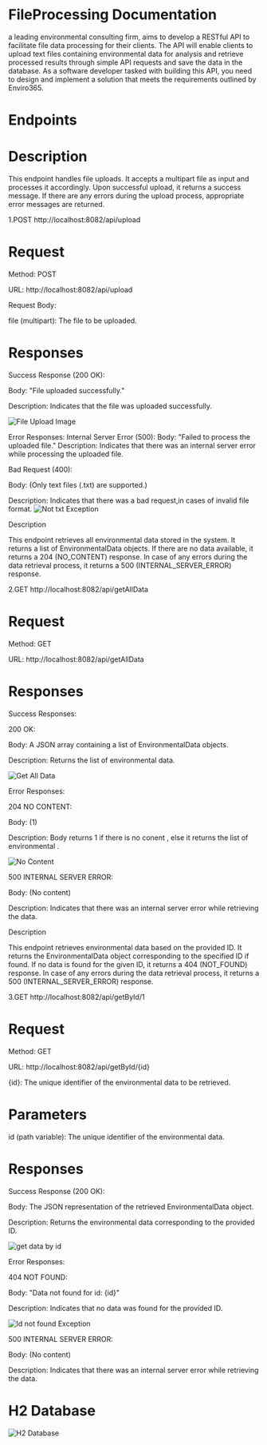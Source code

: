 # FileProcessing Documentation
 a leading environmental consulting firm, aims to develop a RESTful API to
 facilitate file data processing for their clients. The API will enable clients to upload text files
 containing environmental data for analysis and retrieve processed results through simple
 API requests and save the data in the database. As a software developer tasked with
 building this API, you need to design and implement a solution that meets the
 requirements outlined by Enviro365.

# Endpoints

# Description
This endpoint handles file uploads. It accepts a multipart file as input and processes it accordingly. Upon successful upload, it returns a success message. If there are any errors during the upload process, appropriate error messages are returned.

1.POST http://localhost:8082/api/upload

# Request
Method: POST

URL: http://localhost:8082/api/upload

Request Body:

file (multipart): The file to be uploaded.

# Responses
Success Response (200 OK):

Body: "File uploaded successfully."

Description: Indicates that the file was uploaded successfully.

![File Upload Image](Images/fileUpload.png)

Error Responses:
Internal Server Error (500):
Body: "Failed to process the uploaded file."
Description: Indicates that there was an internal server error while processing the uploaded file.

Bad Request (400):

Body: (Only text files (.txt) are supported.)

Description: Indicates that there was a bad request,in cases of invalid file format.
![Not txt Exception](Images/NottxtException.png)



Description


This endpoint retrieves all environmental data stored in the system. It returns a list of EnvironmentalData objects. If there are no data available, it returns a 204 (NO_CONTENT) response. In case of any errors during the data retrieval process, it returns a 500 (INTERNAL_SERVER_ERROR) response.




2.GET http://localhost:8082/api/getAllData



# Request


Method: GET


URL: http://localhost:8082/api/getAllData


#  Responses

Success Responses:

200 OK:

Body: A JSON array containing a list of EnvironmentalData objects.


Description: Returns the list of environmental data.

![Get All Data](Images/getAllData.png)





Error Responses:

204 NO CONTENT:


Body: (1)

Description: Body returns 1 if there is no conent , else it returns the list of environmental .

![No Content](Images/NoContentException.png)




500 INTERNAL SERVER ERROR:

Body: (No content)

Description: Indicates that there was an internal server error while retrieving the data.



Description


This endpoint retrieves environmental data based on the provided ID. It returns the EnvironmentalData object corresponding to the specified ID if found. If no data is found for the given ID, it returns a 404 (NOT_FOUND) response. In case of any errors during the data retrieval process, it returns a 500 (INTERNAL_SERVER_ERROR) response.



3.GET http://localhost:8082/api/getById/1

# Request
Method: GET


URL:  http://localhost:8082/api/getById/{id}


{id}: The unique identifier of the environmental data to be retrieved.




# Parameters


id (path variable): The unique identifier of the environmental data.


# Responses


Success Response (200 OK):


Body: The JSON representation of the retrieved EnvironmentalData object.


Description: Returns the environmental data corresponding to the provided ID.


![get data by id](Images/getDataById.png)



Error Responses:


404 NOT FOUND:


Body: "Data not found for id: {id}"


Description: Indicates that no data was found for the provided ID.


![Id not found Exception](Images/IdnotfoundException.png)


500 INTERNAL SERVER ERROR:


Body: (No content)


Description: Indicates that there was an internal server error while retrieving the data.



# H2 Database

![H2 Database](Images/h2Database.png)



